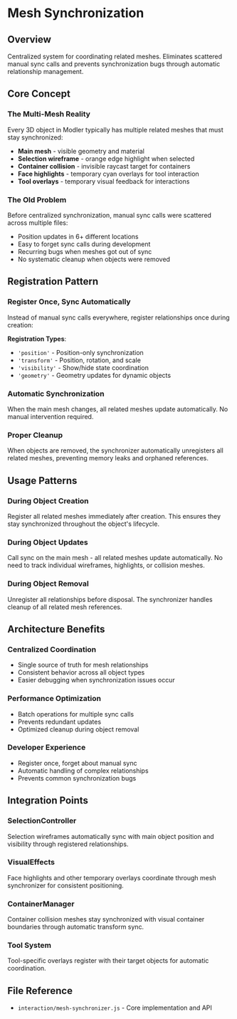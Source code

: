 # Mesh Synchronization

## Overview
Centralized system for coordinating related meshes. Eliminates scattered manual sync calls and prevents synchronization bugs through automatic relationship management.

## Core Concept

### The Multi-Mesh Reality
Every 3D object in Modler typically has multiple related meshes that must stay synchronized:
- **Main mesh** - visible geometry and material
- **Selection wireframe** - orange edge highlight when selected  
- **Container collision** - invisible raycast target for containers
- **Face highlights** - temporary cyan overlays for tool interaction
- **Tool overlays** - temporary visual feedback for interactions

### The Old Problem
Before centralized synchronization, manual sync calls were scattered across multiple files:
- Position updates in 6+ different locations
- Easy to forget sync calls during development
- Recurring bugs when meshes got out of sync
- No systematic cleanup when objects were removed

## Registration Pattern

### Register Once, Sync Automatically
Instead of manual sync calls everywhere, register relationships once during creation:

**Registration Types**:
- `'position'` - Position-only synchronization
- `'transform'` - Position, rotation, and scale  
- `'visibility'` - Show/hide state coordination
- `'geometry'` - Geometry updates for dynamic objects

### Automatic Synchronization
When the main mesh changes, all related meshes update automatically. No manual intervention required.

### Proper Cleanup
When objects are removed, the synchronizer automatically unregisters all related meshes, preventing memory leaks and orphaned references.

## Usage Patterns

### During Object Creation
Register all related meshes immediately after creation. This ensures they stay synchronized throughout the object's lifecycle.

### During Object Updates
Call sync on the main mesh - all related meshes update automatically. No need to track individual wireframes, highlights, or collision meshes.

### During Object Removal
Unregister all relationships before disposal. The synchronizer handles cleanup of all related mesh references.

## Architecture Benefits

### Centralized Coordination
- Single source of truth for mesh relationships
- Consistent behavior across all object types
- Easier debugging when synchronization issues occur

### Performance Optimization
- Batch operations for multiple sync calls
- Prevents redundant updates
- Optimized cleanup during object removal

### Developer Experience
- Register once, forget about manual sync
- Automatic handling of complex relationships
- Prevents common synchronization bugs

## Integration Points

### SelectionController
Selection wireframes automatically sync with main object position and visibility through registered relationships.

### VisualEffects
Face highlights and other temporary overlays coordinate through mesh synchronizer for consistent positioning.

### ContainerManager
Container collision meshes stay synchronized with visual container boundaries through automatic transform sync.

### Tool System
Tool-specific overlays register with their target objects for automatic coordination.

## File Reference
- `interaction/mesh-synchronizer.js` - Core implementation and API